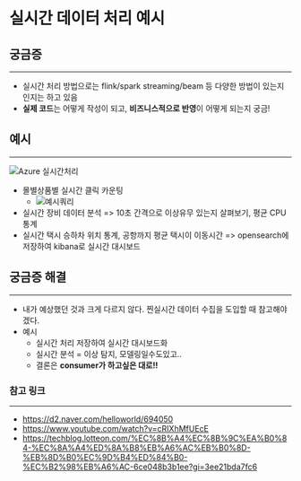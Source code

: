 # 실시간 데이터 처리 예시

## 궁금증

---

- 실시간 처리 방법으로는 flink/spark streaming/beam 등 다양한 방법이 있는지 인지는 하고 있음
- **실제 코드**는 어떻게 작성이 되고, **비즈니스적으로 반영**이 어떻게 되는지 궁금!

## 예시

---

![Azure 실시간처리](https://learn.microsoft.com/ko-kr/azure/architecture/data-guide/big-data/images/real-time-pipeline.png)

- 몰별상품별 실시간 클릭 카운팅
  - ![예시쿼리](https://miro.medium.com/max/1100/1*pfwSg3Twl7kquKrbMvdMvA.png)
- 실시간 장비 데이터 분석 => 10초 간격으로 이상유무 있는지 살펴보기, 평균 CPU 통계
- 실시간 택시 승하차 위치 통계, 공항까지 평균 택시이 이동시간 => opensearch에 저장하여 kibana로 실시간 대시보드

## 궁금증 해결

---

- 내가 예상했던 것과 크게 다르지 않다. 찐실시간 데이터 수집을 도입할 때 참고해야 겠다.
- 예시
  - 실시간 처리 저장하여 실시간 대시보드화
  - 실시간 분석 = 이상 탐지, 모델링일수도있고.. 
  - 결론은 **consumer가 하고싶은 대로!!**

### 참고 링크

---

- https://d2.naver.com/helloworld/694050
- https://www.youtube.com/watch?v=cRIXhMfUEcE
- https://techblog.lotteon.com/%EC%8B%A4%EC%8B%9C%EA%B0%84-%EC%8A%A4%ED%8A%B8%EB%A6%AC%EB%B0%8D-%EB%8D%B0%EC%9D%B4%ED%84%B0-%EC%B2%98%EB%A6%AC-6ce048b3b1ee?gi=3ee21bda7fc6
